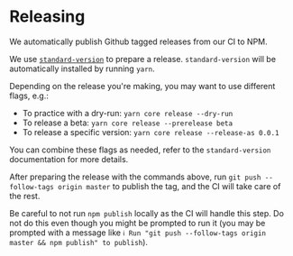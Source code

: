 # Releasing

We automatically publish Github tagged releases from our CI to NPM.

We use [`standard-version`](https://github.com/conventional-changelog/standard-version) to prepare a release. `standard-version` will be automatically installed by running `yarn`.

Depending on the release you're making, you may want to use different flags, e.g.:

- To practice with a dry-run: `yarn core release --dry-run`
- To release a beta: `yarn core release --prerelease beta`
- To release a specific version: `yarn core release --release-as 0.0.1`

You can combine these flags as needed, refer to the `standard-version` documentation for more details.

After preparing the release with the commands above, run `git push --follow-tags origin master` to publish the tag, and the CI will take care of the rest.

Be careful to not run `npm publish` locally as the CI will handle this step. Do not do this even though you might be prompted to run it (you may be prompted with a message like `ℹ Run "git push --follow-tags origin master && npm publish" to publish`).

